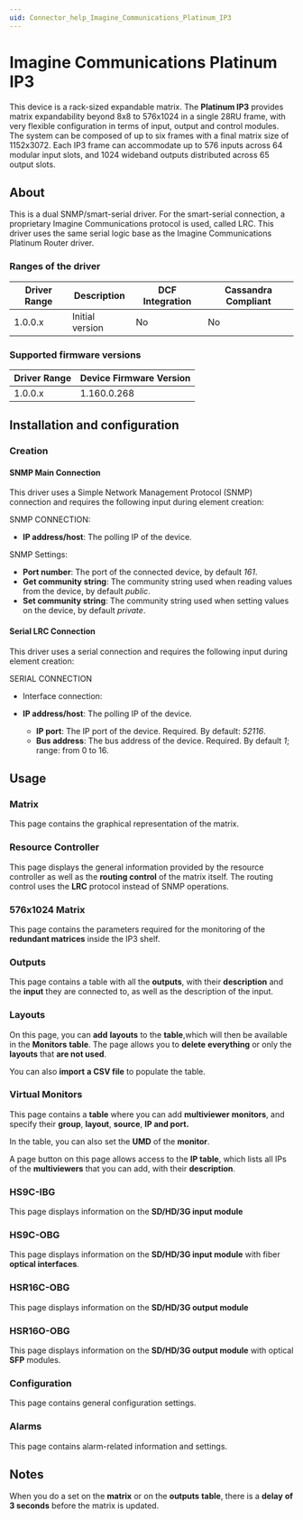 ```yaml
---
uid: Connector_help_Imagine_Communications_Platinum_IP3
---
```


# Imagine Communications Platinum IP3

This device is a rack-sized expandable matrix. The **Platinum IP3** provides matrix expandability beyond 8x8 to 576x1024 in a single 28RU frame, with very flexible configuration in terms of input, output and control modules. The system can be composed of up to six frames with a final matrix size of 1152x3072. Each IP3 frame can accommodate up to 576 inputs across 64 modular input slots, and 1024 wideband outputs distributed across 65 output slots.

## About

This is a dual SNMP/smart-serial driver. For the smart-serial connection, a proprietary Imagine Communications protocol is used, called LRC. This driver uses the same serial logic base as the Imagine Communications Platinum Router driver.

### Ranges of the driver

| **Driver Range** | **Description** | **DCF Integration** | **Cassandra Compliant** |
|------------------|-----------------|---------------------|-------------------------|
| 1.0.0.x          | Initial version | No                  | No                      |

### Supported firmware versions

| **Driver Range** | **Device Firmware Version** |
|------------------|-----------------------------|
| 1.0.0.x          | 1.160.0.268                 |

## Installation and configuration

### Creation

#### SNMP Main Connection

This driver uses a Simple Network Management Protocol (SNMP) connection and requires the following input during element creation:

SNMP CONNECTION:

- **IP address/host**: The polling IP of the device.

SNMP Settings:

- **Port number**: The port of the connected device, by default *161*.
- **Get community string**: The community string used when reading values from the device, by default *public*.
- **Set community string**: The community string used when setting values on the device, by default *private*.

#### Serial LRC Connection

This driver uses a serial connection and requires the following input during element creation:

SERIAL CONNECTION

- Interface connection:

- **IP address/host**: The polling IP of the device.
  - **IP port**: The IP port of the device. Required. By default: *52116*.
  - **Bus address**: The bus address of the device. Required. By default *1*; range: from 0 to 16.

## Usage

### Matrix

This page contains the graphical representation of the matrix.

### Resource Controller

This page displays the general information provided by the resource controller as well as the **routing control** of the matrix itself. The routing control uses the **LRC** protocol instead of SNMP operations.

### 576x1024 Matrix

This page contains the parameters required for the monitoring of the **redundant matrices** inside the IP3 shelf.

### Outputs

This page contains a table with all the **outputs**, with their **description** and the **input** they are connected to, as well as the description of the input.

### Layouts

On this page, you can **add** **layouts** to the **table**,which will then be available in the **Monitors** **table**. The page allows you to **delete** **everything** or only the **layouts** that **are not used**.

You can also **import** **a CSV file** to populate the table.

### Virtual Monitors

This page contains a **table** where you can add **multiviewer** **monitors**, and specify their **group**, **layout**, **source**, **IP and port.**

In the table, you can also set the **UMD** of the **monitor**.

A page button on this page allows access to the **IP table**, which lists all IPs of the **multiviewers** that you can add, with their **description**.

### HS9C-IBG

This page displays information on the **SD/HD/3G input module**

### HS9C-OBG

This page displays information on the **SD/HD/3G input module** with fiber **optical interfaces**.

### HSR16C-OBG

This page displays information on the **SD/HD/3G output module**

### HSR16O-OBG

This page displays information on the **SD/HD/3G output module** with optical **SFP** modules.

### Configuration

This page contains general configuration settings.

### Alarms

This page contains alarm-related information and settings.

## Notes

When you do a set on the **matrix** or on the **outputs** **table**, there is a **delay** **of 3 seconds** before the matrix is updated.
